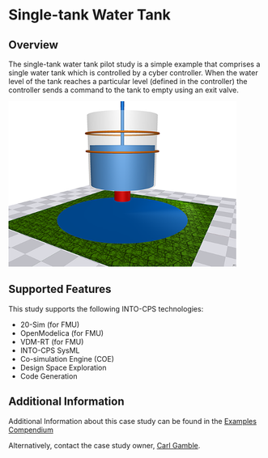 #  Single-tank Water Tank

## Overview

The single-tank water tank pilot study is a simple example that comprises a single water tank which is controlled by a cyber controller. When the water level of the tank reaches a particular level (defined in the controller) the controller sends a command to the tank to empty using an exit valve.

![Single-tank Water Tank](resources/watertank.png)

## Supported Features
This study supports the following INTO-CPS technologies:

* 20-Sim (for FMU)
* OpenModelica (for FMU)
* VDM-RT (for FMU)
* INTO-CPS SysML  
* Co-simulation Engine (COE)
* Design Space Exploration
* Code Generation

## Additional Information
Additional Information about this case study can be found in the [Examples Compendium](http://projects.au.dk/fileadmin/D3.5_Examples_Compendium_2.pdf#page=9)

Alternatively, contact the case study owner, [Carl Gamble](mailto:carl.gamble@ncl.ac.uk).
